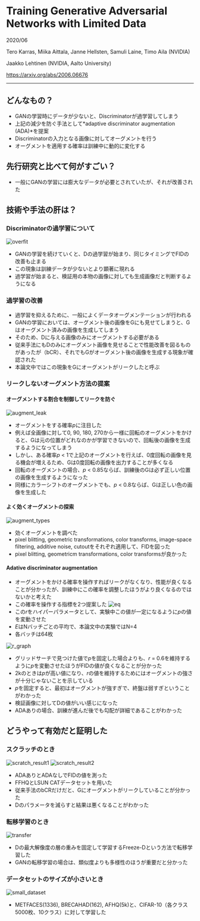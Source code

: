 Training Generative Adversarial Networks with Limited Data
===

2020/06

Tero Karras, Miika Aittala, Janne Hellsten, Samuli Laine, Timo Aila (NVIDIA)

Jaakko Lehtinen (NVIDIA, Aalto University)

https://arxiv.org/abs/2006.06676

---

## どんなもの？
- GANの学習時にデータが少ないと、Discriminatorが過学習してしまう
- 上記の減少を防ぐ手法として*adaptive discriminator augmentation (ADA)*を提案
- Discriminatorの入力となる画像に対してオーグメントを行う
- オーグメントを適用する確率は訓練中に動的に変化する

## 先行研究と比べて何がすごい？
- 一般にGANの学習には膨大なデータが必要とされていたが、それが改善された

## 技術や手法の肝は？
### Discriminatorの過学習について
![overfit](overfit.png)

- GANの学習を続けていくと、Dの過学習が始まり、同じタイミングでFIDの改善も止まる
- この現象は訓練データが少ないとより顕著に現れる
- 過学習が始まると、検証用の本物の画像に対しても生成画像だと判断するようになる

### 過学習の改善
- 過学習を抑えるために、一般によくデータオーグメンテーションが行われる
- GANの学習においては、オーグメント後の画像をGにも見せてしまうと、Gはオーグメント済みの画像を生成してしまう
- そのため、Dに与える画像のみにオーグメントする必要がある
- 従来手法にもDのみにオーグメント画像を見せることで性能改善を図るものがあったが（bCR）、それでもGがオーグメント後の画像を生成する現象が確認された
- 本論文中ではこの現象をGにオーグメントがリークしたと呼ぶ

### リークしないオーグメント方法の提案
#### オーグメントする割合を制御してリークを防ぐ
![augment_leak](augment_leak.png)
- オーグメントをする確率*p*に注目した
- 例えば全画像に対して0, 90, 180, 270から一様に回転のオーグメントをかけると、Gは元の位置がどれなのかが学習できないので、回転後の画像を生成するようになってしまう
- しかし、ある確率*p* < 1で上記のオーグメントを行えば、0度回転の画像を見る機会が増えるため、Gは0度回転の画像を出力することが多くなる
- 回転のオーグメントの場合、*p* < 0.85ならば、訓練後のGは必ず正しい位置の画像を生成するようになった
- 同様にカラーシフトのオーグメントでも、*p* < 0.8ならば、Gは正しい色の画像を生成した

#### よく効くオーグメントの探索
![augment_types](augment_types.png)
- 効くオーグメントを調べた
- pixel blitting, geometric transformations, color transforms, image-space filtering, additive noise, cutoutをそれぞれ適用して、FIDを図った
- pixel blitting, geometricm transformations, color transformsが良かった

#### Adative discriminator augmentation
- オーグメントをかける確率を操作すればリークがなくなり、性能が良くなることが分かったが、訓練中にこの確率を調整したほうがより良くなるのではないかと考えた
- この確率を操作する指標を2つ提案した
![eq](eq.png)
- この*r*をハイパーパラメータとして、実験中この値が一定になるように*p*の値を変動させた
- *E*はNバッチごとの平均で、本論文中の実験ではN=4
- 各バッチは64枚

![r_graph](r_graph.png)
- グリッドサーチで見つけた値で*p*を固定した場合よりも、*r* = 0.6を維持するように*p*を変動させたほうがFIDの値が良くなることが分かった
- 2kのときは*p*が高い値になり、*r*の値を維持するためにはオーグメントの強さが十分じゃないことを示している
- *p*を固定すると、最初はオーグメントが強すぎで、終盤は弱すぎということがわかった
- 検証画像に対してDの値がいい感じになった
- ADAありの場合、訓練が進んだ後でも勾配が詳細であることがわかった

## どうやって有効だと証明した
### スクラッチのとき
![scratch_result1](scratch1.png)
![scratch_result2](scratch2.png)
- ADAありとADAなしでFIDの値を測った
- FFHQとLSUN CATデータセットを用いた
- 従来手法のbCRだけだと、Gにオーグメントがリークしていることが分かった
- Dのパラメータを減らすと結果は悪くなることがわかった

### 転移学習のとき
![transfer](transfer.png)
- Dの最大解像度の層の重みを固定して学習するFreeze-Dという方法で転移学習した
- GANの転移学習の場合は、類似度よりも多様性のほうが重要だと分かった

### データセットのサイズが小さいとき
![small_dataset](small_dataset.png)
- METFACES(1336), BRECAHAD(162), AFHQ(5k)と、CIFAR-10（各クラス5000枚、10クラス）に対して学習した
